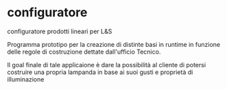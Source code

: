 configuratore
=============

configuratore prodotti lineari per L&amp;S

Programma prototipo per la creazione di distinte basi in runtime in funzione delle regole di costruzione dettate
dall'ufficio Tecnico.

Il goal finale di tale applicaione è dare la possibilità al cliente di potersi costruire una propria lampanda in base
ai suoi gusti e proprietà di illuminazione
